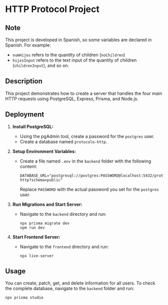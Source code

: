 # HTTP Protocol Project

## Note
This project is developed in Spanish, so some variables are declared in Spanish. For example: 
- `numHijos` refers to the quantity of children (`noChildren`)
- `hijosInput` refers to the text input of the quantity of children (`childrenInput`), and so on.

## Description
This project demonstrates how to create a server that handles the four main HTTP requests using PostgreSQL, Express, Prisma, and Node.js.

## Deployment

1. **Install PostgreSQL:**
   - Using the pgAdmin tool, create a password for the `postgres` user.
   - Create a database named `protocolo-http`.

2. **Setup Environment Variables:**
   - Create a file named `.env` in the `backend` folder with the following content:
     ```
     DATABASE_URL="postgresql://postgres:PASSWORD@localhost:5432/protocolo-http?schema=public"
     ```
     Replace `PASSWORD` with the actual password you set for the `postgres` user.

3. **Run Migrations and Start Server:**
   - Navigate to the `backend` directory and run:
     ```
     npx prisma migrate dev
     npm run dev
     ```

4. **Start Frontend Server:**
   - Navigate to the `frontend` directory and run:
     ```
     npx live-server
     ```

## Usage
You can create, patch, get, and delete information for all users. To check the complete database, navigate to the `backend` folder and run:
```bash
npx prisma studio
